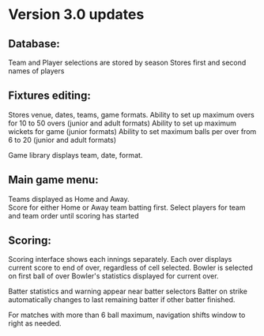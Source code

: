 # Version 3.0 updates

Database:
-----------------
Team and Player selections are stored by season
Stores first and second names of players

Fixtures editing:
-----------------
Stores venue, dates, teams, game formats.
Ability to set up maximum overs for 10 to 50 overs (junior and adult formats)
Ability to set up maximum wickets for game (junior formats)
Ability to set maximum balls per over from 6 to 20 (junior and adult formats)

Game library displays team, date, format.

Main game menu:
----------------
Teams displayed as Home and Away.  
Score for either Home or Away team batting first.
Select players for team and team order until scoring has started

Scoring:
--------
Scoring interface shows each innings separately.
Each over displays current score to end of over, regardless of cell selected.
Bowler is selected on first ball of over
Bowler's statistics displayed for current over.

Batter statistics and warning appear near batter selectors
Batter on strike automatically changes to last remaining batter if other batter finished.

For matches with more than 6 ball maximum, navigation shifts window to right as needed.
